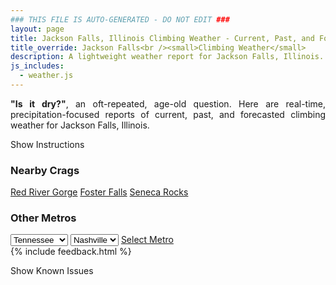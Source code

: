```yaml
---
### THIS FILE IS AUTO-GENERATED - DO NOT EDIT ###
layout: page
title: Jackson Falls, Illinois Climbing Weather - Current, Past, and Forecasted Report
title_override: Jackson Falls<br /><small>Climbing Weather</small>
description: A lightweight weather report for Jackson Falls, Illinois. Optimized for slow internet connections.
js_includes:
  - weather.js
---
```


<section class="measure center lh-copy f5-ns f6 ph2 mv4" style="text-align: justify;">
<strong>"Is it dry?"</strong>, an oft-repeated, age-old question. Here are real-time,
precipitation-focused reports of current, past, and forecasted climbing weather for Jackson Falls, Illinois.
</section>

<p id="settings-toggle" class="mw5 b center tc hover-light-red black-70 pointer">Show Instructions</p>
<section id="settings" class="overflow-hidden" style="display:none;">
    <div class="mv2 ph2 center">
        <div class="fn f6 tc pv2">
            <p class="measure lh-copy center"><strong>Show/hide hourly forecasts</strong> by clicking the desired day.</p>
            <hr class="mw5 p0 mv2 o-60 b0 bt b--light-red light-red bg-light-red">
            <p class="measure lh-copy center"><strong>Current and Past conditions</strong> are measured by the nearest weather station. <strong>Forecast conditions</strong> are calculated and polled separately.</p>
            <hr class="mw5 p0 mv2 o-60 b0 bt b--light-red light-red bg-light-red">
            <p class="measure lh-copy center"><strong>Having issues?</strong> Try <a id="clear-cache" class="no-underline relative fancy-link light-red hover-light-red" href="#">clearing the local cache</a>.</p>
            <hr class="mw5 p0 mv2 o-60 b0 bt b--light-red light-red bg-light-red">
            <p class="measure lh-copy center">Weather data sourced from <a class="no-underline fancy-link relative light-red" target="_blank" href="https://www.weather.gov/documentation/services-web-api">weather.gov</a>.</p>
        </div>
    </div>
</section>
<section id="weather" data-crag="jackson-falls-illinois" class="mv4-ns mv3 ph2 center"></section>
<section id="nearby" class="tc lh-copy">
  <h3>Nearby Crags</h3>
<a class="nowrap no-underline fancy-link relative light-red mh3" href="/crags/red-river-gorge-kentucky-weather.html">Red River Gorge</a>
<a class="nowrap no-underline fancy-link relative light-red mh3" href="/crags/foster-falls-tennessee-weather.html">Foster Falls</a>
<a class="nowrap no-underline fancy-link relative light-red mh3" href="/crags/seneca-rocks-west-virginia-weather.html">Seneca Rocks</a>
</section>
<section id="nearby" class="tc lh-copy">
  <h3>Other Metros</h3>
  <select class="ma1 bg-near-white pa2" id="stateSel">
    <option value="Texas">Texas</option>
    <option value="Washington">Washington</option>
    <option value="Colorado">Colorado</option>
    <option value="Tennessee" selected>Tennessee</option>
    <option value="Utah">Utah</option>
    <option value="California">California</option>
  </select>
  <select class="ma1 bg-near-white pa2" id="citySel">
    <option value="Nashville" selected>Nashville</option>
  </select>
  <a id="selectMetro" class="f6 link dim ph3 pv2 ma1 dib white bg-light-red" href="/crags/nashville-tennessee-weather.html">Select Metro</a>
  <script>
    var states = [];
    states["Texas"] = "Austin"
    states["Washington"] = "Seattle"
    states["Colorado"] = "Denver"
    states["Tennessee"] = "Nashville"
    states["Utah"] = "Salt Lake City"
    states["California"] = "San Francisco|Los Angeles"
  </script>
</section>
{% include feedback.html %}
<p id="issues-toggle" class="mw5 b center tc hover-light-red black-70 pointer">Show Known Issues</p>
<section id="issues" class="overflow-hidden tc f6">
</section>

<script>
  var weekly_PAH_116_58 = null
  var hourly_PAH_116_58 = {"@context":["https://geojson.org/geojson-ld/geojson-context.jsonld",{"@version":"1.1","wx":"https://api.weather.gov/ontology#","geo":"http://www.opengis.net/ont/geosparql#","unit":"http://codes.wmo.int/common/unit/","@vocab":"https://api.weather.gov/ontology#"}],"type":"Feature","geometry":{"type":"Polygon","coordinates":[[[-89.0202954,37.1905586],[-89.02153,37.1682685],[-88.9935688,37.167283000000005],[-88.9923284,37.189573],[-89.0202954,37.1905586]]]},"properties":{"updated":"2022-09-26T08:15:25+00:00","units":"us","forecastGenerator":"HourlyForecastGenerator","generatedAt":"2022-09-26T08:44:17+00:00","updateTime":"2022-09-26T08:15:25+00:00","validTimes":"2022-09-26T02:00:00+00:00/P7DT23H","elevation":{"unitCode":"wmoUnit:m","value":99.9744},"periods":[{"number":1,"name":"","startTime":"2022-09-26T03:00:00-05:00","endTime":"2022-09-26T04:00:00-05:00","isDaytime":false,"temperature":56,"temperatureUnit":"F","temperatureTrend":null,"windSpeed":"2 mph","windDirection":"WNW","icon":"https://api.weather.gov/icons/land/night/skc?size=small","shortForecast":"Clear","detailedForecast":""},{"number":2,"name":"","startTime":"2022-09-26T04:00:00-05:00","endTime":"2022-09-26T05:00:00-05:00","isDaytime":false,"temperature":53,"temperatureUnit":"F","temperatureTrend":null,"windSpeed":"3 mph","windDirection":"NW","icon":"https://api.weather.gov/icons/land/night/few?size=small","shortForecast":"Mostly Clear","detailedForecast":""},{"number":3,"name":"","startTime":"2022-09-26T05:00:00-05:00","endTime":"2022-09-26T06:00:00-05:00","isDaytime":false,"temperature":53,"temperatureUnit":"F","temperatureTrend":null,"windSpeed":"3 mph","windDirection":"NW","icon":"https://api.weather.gov/icons/land/night/few?size=small","shortForecast":"Mostly Clear","detailedForecast":""},{"number":4,"name":"","startTime":"2022-09-26T06:00:00-05:00","endTime":"2022-09-26T07:00:00-05:00","isDaytime":true,"temperature":53,"temperatureUnit":"F","temperatureTrend":null,"windSpeed":"3 mph","windDirection":"NW","icon":"https://api.weather.gov/icons/land/day/skc?size=small","shortForecast":"Sunny","detailedForecast":""},{"number":5,"name":"","startTime":"2022-09-26T07:00:00-05:00","endTime":"2022-09-26T08:00:00-05:00","isDaytime":true,"temperature":51,"temperatureUnit":"F","temperatureTrend":null,"windSpeed":"3 mph","windDirection":"NW","icon":"https://api.weather.gov/icons/land/day/skc?size=small","shortForecast":"Sunny","detailedForecast":""},{"number":6,"name":"","startTime":"2022-09-26T08:00:00-05:00","endTime":"2022-09-26T09:00:00-05:00","isDaytime":true,"temperature":56,"temperatureUnit":"F","temperatureTrend":null,"windSpeed":"5 mph","windDirection":"NW","icon":"https://api.weather.gov/icons/land/day/skc?size=small","shortForecast":"Sunny","detailedForecast":""},{"number":7,"name":"","startTime":"2022-09-26T09:00:00-05:00","endTime":"2022-09-26T10:00:00-05:00","isDaytime":true,"temperature":60,"temperatureUnit":"F","temperatureTrend":null,"windSpeed":"7 mph","windDirection":"NW","icon":"https://api.weather.gov/icons/land/day/skc?size=small","shortForecast":"Sunny","detailedForecast":""},{"number":8,"name":"","startTime":"2022-09-26T10:00:00-05:00","endTime":"2022-09-26T11:00:00-05:00","isDaytime":true,"temperature":66,"temperatureUnit":"F","temperatureTrend":null,"windSpeed":"9 mph","windDirection":"NW","icon":"https://api.weather.gov/icons/land/day/skc?size=small","shortForecast":"Sunny","detailedForecast":""},{"number":9,"name":"","startTime":"2022-09-26T11:00:00-05:00","endTime":"2022-09-26T12:00:00-05:00","isDaytime":true,"temperature":69,"temperatureUnit":"F","temperatureTrend":null,"windSpeed":"10 mph","windDirection":"NW","icon":"https://api.weather.gov/icons/land/day/skc?size=small","shortForecast":"Sunny","detailedForecast":""},{"number":10,"name":"","startTime":"2022-09-26T12:00:00-05:00","endTime":"2022-09-26T13:00:00-05:00","isDaytime":true,"temperature":71,"temperatureUnit":"F","temperatureTrend":null,"windSpeed":"10 mph","windDirection":"NW","icon":"https://api.weather.gov/icons/land/day/skc?size=small","shortForecast":"Sunny","detailedForecast":""},{"number":11,"name":"","startTime":"2022-09-26T13:00:00-05:00","endTime":"2022-09-26T14:00:00-05:00","isDaytime":true,"temperature":72,"temperatureUnit":"F","temperatureTrend":null,"windSpeed":"12 mph","windDirection":"NW","icon":"https://api.weather.gov/icons/land/day/few?size=small","shortForecast":"Sunny","detailedForecast":""},{"number":12,"name":"","startTime":"2022-09-26T14:00:00-05:00","endTime":"2022-09-26T15:00:00-05:00","isDaytime":true,"temperature":73,"temperatureUnit":"F","temperatureTrend":null,"windSpeed":"12 mph","windDirection":"NW","icon":"https://api.weather.gov/icons/land/day/few?size=small","shortForecast":"Sunny","detailedForecast":""},{"number":13,"name":"","startTime":"2022-09-26T15:00:00-05:00","endTime":"2022-09-26T16:00:00-05:00","isDaytime":true,"temperature":72,"temperatureUnit":"F","temperatureTrend":null,"windSpeed":"12 mph","windDirection":"NW","icon":"https://api.weather.gov/icons/land/day/few?size=small","shortForecast":"Sunny","detailedForecast":""},{"number":14,"name":"","startTime":"2022-09-26T16:00:00-05:00","endTime":"2022-09-26T17:00:00-05:00","isDaytime":true,"temperature":74,"temperatureUnit":"F","temperatureTrend":null,"windSpeed":"12 mph","windDirection":"NW","icon":"https://api.weather.gov/icons/land/day/skc?size=small","shortForecast":"Sunny","detailedForecast":""},{"number":15,"name":"","startTime":"2022-09-26T17:00:00-05:00","endTime":"2022-09-26T18:00:00-05:00","isDaytime":true,"temperature":72,"temperatureUnit":"F","temperatureTrend":null,"windSpeed":"10 mph","windDirection":"NW","icon":"https://api.weather.gov/icons/land/day/skc?size=small","shortForecast":"Sunny","detailedForecast":""},{"number":16,"name":"","startTime":"2022-09-26T18:00:00-05:00","endTime":"2022-09-26T19:00:00-05:00","isDaytime":false,"temperature":69,"temperatureUnit":"F","temperatureTrend":null,"windSpeed":"8 mph","windDirection":"NW","icon":"https://api.weather.gov/icons/land/night/skc?size=small","shortForecast":"Clear","detailedForecast":""},{"number":17,"name":"","startTime":"2022-09-26T19:00:00-05:00","endTime":"2022-09-26T20:00:00-05:00","isDaytime":false,"temperature":66,"temperatureUnit":"F","temperatureTrend":null,"windSpeed":"6 mph","windDirection":"NW","icon":"https://api.weather.gov/icons/land/night/skc?size=small","shortForecast":"Clear","detailedForecast":""},{"number":18,"name":"","startTime":"2022-09-26T20:00:00-05:00","endTime":"2022-09-26T21:00:00-05:00","isDaytime":false,"temperature":59,"temperatureUnit":"F","temperatureTrend":null,"windSpeed":"2 mph","windDirection":"NW","icon":"https://api.weather.gov/icons/land/night/skc?size=small","shortForecast":"Clear","detailedForecast":""},{"number":19,"name":"","startTime":"2022-09-26T21:00:00-05:00","endTime":"2022-09-26T22:00:00-05:00","isDaytime":false,"temperature":56,"temperatureUnit":"F","temperatureTrend":null,"windSpeed":"2 mph","windDirection":"NW","icon":"https://api.weather.gov/icons/land/night/skc?size=small","shortForecast":"Clear","detailedForecast":""},{"number":20,"name":"","startTime":"2022-09-26T22:00:00-05:00","endTime":"2022-09-26T23:00:00-05:00","isDaytime":false,"temperature":54,"temperatureUnit":"F","temperatureTrend":null,"windSpeed":"2 mph","windDirection":"NW","icon":"https://api.weather.gov/icons/land/night/skc?size=small","shortForecast":"Clear","detailedForecast":""},{"number":21,"name":"","startTime":"2022-09-26T23:00:00-05:00","endTime":"2022-09-27T00:00:00-05:00","isDaytime":false,"temperature":52,"temperatureUnit":"F","temperatureTrend":null,"windSpeed":"2 mph","windDirection":"NW","icon":"https://api.weather.gov/icons/land/night/skc?size=small","shortForecast":"Clear","detailedForecast":""},{"number":22,"name":"","startTime":"2022-09-27T00:00:00-05:00","endTime":"2022-09-27T01:00:00-05:00","isDaytime":false,"temperature":51,"temperatureUnit":"F","temperatureTrend":null,"windSpeed":"1 mph","windDirection":"WNW","icon":"https://api.weather.gov/icons/land/night/skc?size=small","shortForecast":"Clear","detailedForecast":""},{"number":23,"name":"","startTime":"2022-09-27T01:00:00-05:00","endTime":"2022-09-27T02:00:00-05:00","isDaytime":false,"temperature":50,"temperatureUnit":"F","temperatureTrend":null,"windSpeed":"1 mph","windDirection":"WNW","icon":"https://api.weather.gov/icons/land/night/skc?size=small","shortForecast":"Clear","detailedForecast":""},{"number":24,"name":"","startTime":"2022-09-27T02:00:00-05:00","endTime":"2022-09-27T03:00:00-05:00","isDaytime":false,"temperature":49,"temperatureUnit":"F","temperatureTrend":null,"windSpeed":"1 mph","windDirection":"WNW","icon":"https://api.weather.gov/icons/land/night/skc?size=small","shortForecast":"Clear","detailedForecast":""},{"number":25,"name":"","startTime":"2022-09-27T03:00:00-05:00","endTime":"2022-09-27T04:00:00-05:00","isDaytime":false,"temperature":48,"temperatureUnit":"F","temperatureTrend":null,"windSpeed":"1 mph","windDirection":"W","icon":"https://api.weather.gov/icons/land/night/skc?size=small","shortForecast":"Clear","detailedForecast":""},{"number":26,"name":"","startTime":"2022-09-27T04:00:00-05:00","endTime":"2022-09-27T05:00:00-05:00","isDaytime":false,"temperature":47,"temperatureUnit":"F","temperatureTrend":null,"windSpeed":"1 mph","windDirection":"W","icon":"https://api.weather.gov/icons/land/night/few?size=small","shortForecast":"Mostly Clear","detailedForecast":""},{"number":27,"name":"","startTime":"2022-09-27T05:00:00-05:00","endTime":"2022-09-27T06:00:00-05:00","isDaytime":false,"temperature":45,"temperatureUnit":"F","temperatureTrend":null,"windSpeed":"1 mph","windDirection":"W","icon":"https://api.weather.gov/icons/land/night/skc?size=small","shortForecast":"Clear","detailedForecast":""},{"number":28,"name":"","startTime":"2022-09-27T06:00:00-05:00","endTime":"2022-09-27T07:00:00-05:00","isDaytime":true,"temperature":44,"temperatureUnit":"F","temperatureTrend":null,"windSpeed":"1 mph","windDirection":"WNW","icon":"https://api.weather.gov/icons/land/day/skc?size=small","shortForecast":"Sunny","detailedForecast":""},{"number":29,"name":"","startTime":"2022-09-27T07:00:00-05:00","endTime":"2022-09-27T08:00:00-05:00","isDaytime":true,"temperature":45,"temperatureUnit":"F","temperatureTrend":null,"windSpeed":"1 mph","windDirection":"WNW","icon":"https://api.weather.gov/icons/land/day/skc?size=small","shortForecast":"Sunny","detailedForecast":""},{"number":30,"name":"","startTime":"2022-09-27T08:00:00-05:00","endTime":"2022-09-27T09:00:00-05:00","isDaytime":true,"temperature":50,"temperatureUnit":"F","temperatureTrend":null,"windSpeed":"2 mph","windDirection":"WNW","icon":"https://api.weather.gov/icons/land/day/skc?size=small","shortForecast":"Sunny","detailedForecast":""},{"number":31,"name":"","startTime":"2022-09-27T09:00:00-05:00","endTime":"2022-09-27T10:00:00-05:00","isDaytime":true,"temperature":57,"temperatureUnit":"F","temperatureTrend":null,"windSpeed":"3 mph","windDirection":"NW","icon":"https://api.weather.gov/icons/land/day/skc?size=small","shortForecast":"Sunny","detailedForecast":""},{"number":32,"name":"","startTime":"2022-09-27T10:00:00-05:00","endTime":"2022-09-27T11:00:00-05:00","isDaytime":true,"temperature":63,"temperatureUnit":"F","temperatureTrend":null,"windSpeed":"5 mph","windDirection":"NW","icon":"https://api.weather.gov/icons/land/day/skc?size=small","shortForecast":"Sunny","detailedForecast":""},{"number":33,"name":"","startTime":"2022-09-27T11:00:00-05:00","endTime":"2022-09-27T12:00:00-05:00","isDaytime":true,"temperature":67,"temperatureUnit":"F","temperatureTrend":null,"windSpeed":"6 mph","windDirection":"NW","icon":"https://api.weather.gov/icons/land/day/skc?size=small","shortForecast":"Sunny","detailedForecast":""},{"number":34,"name":"","startTime":"2022-09-27T12:00:00-05:00","endTime":"2022-09-27T13:00:00-05:00","isDaytime":true,"temperature":70,"temperatureUnit":"F","temperatureTrend":null,"windSpeed":"7 mph","windDirection":"NW","icon":"https://api.weather.gov/icons/land/day/skc?size=small","shortForecast":"Sunny","detailedForecast":""},{"number":35,"name":"","startTime":"2022-09-27T13:00:00-05:00","endTime":"2022-09-27T14:00:00-05:00","isDaytime":true,"temperature":72,"temperatureUnit":"F","temperatureTrend":null,"windSpeed":"8 mph","windDirection":"NW","icon":"https://api.weather.gov/icons/land/day/skc?size=small","shortForecast":"Sunny","detailedForecast":""},{"number":36,"name":"","startTime":"2022-09-27T14:00:00-05:00","endTime":"2022-09-27T15:00:00-05:00","isDaytime":true,"temperature":74,"temperatureUnit":"F","temperatureTrend":null,"windSpeed":"8 mph","windDirection":"NW","icon":"https://api.weather.gov/icons/land/day/skc?size=small","shortForecast":"Sunny","detailedForecast":""},{"number":37,"name":"","startTime":"2022-09-27T15:00:00-05:00","endTime":"2022-09-27T16:00:00-05:00","isDaytime":true,"temperature":75,"temperatureUnit":"F","temperatureTrend":null,"windSpeed":"8 mph","windDirection":"NNW","icon":"https://api.weather.gov/icons/land/day/skc?size=small","shortForecast":"Sunny","detailedForecast":""},{"number":38,"name":"","startTime":"2022-09-27T16:00:00-05:00","endTime":"2022-09-27T17:00:00-05:00","isDaytime":true,"temperature":74,"temperatureUnit":"F","temperatureTrend":null,"windSpeed":"8 mph","windDirection":"NNW","icon":"https://api.weather.gov/icons/land/day/skc?size=small","shortForecast":"Sunny","detailedForecast":""},{"number":39,"name":"","startTime":"2022-09-27T17:00:00-05:00","endTime":"2022-09-27T18:00:00-05:00","isDaytime":true,"temperature":72,"temperatureUnit":"F","temperatureTrend":null,"windSpeed":"7 mph","windDirection":"NNW","icon":"https://api.weather.gov/icons/land/day/skc?size=small","shortForecast":"Sunny","detailedForecast":""},{"number":40,"name":"","startTime":"2022-09-27T18:00:00-05:00","endTime":"2022-09-27T19:00:00-05:00","isDaytime":false,"temperature":69,"temperatureUnit":"F","temperatureTrend":null,"windSpeed":"5 mph","windDirection":"N","icon":"https://api.weather.gov/icons/land/night/skc?size=small","shortForecast":"Clear","detailedForecast":""},{"number":41,"name":"","startTime":"2022-09-27T19:00:00-05:00","endTime":"2022-09-27T20:00:00-05:00","isDaytime":false,"temperature":66,"temperatureUnit":"F","temperatureTrend":null,"windSpeed":"3 mph","windDirection":"N","icon":"https://api.weather.gov/icons/land/night/skc?size=small","shortForecast":"Clear","detailedForecast":""},{"number":42,"name":"","startTime":"2022-09-27T20:00:00-05:00","endTime":"2022-09-27T21:00:00-05:00","isDaytime":false,"temperature":62,"temperatureUnit":"F","temperatureTrend":null,"windSpeed":"2 mph","windDirection":"N","icon":"https://api.weather.gov/icons/land/night/skc?size=small","shortForecast":"Clear","detailedForecast":""},{"number":43,"name":"","startTime":"2022-09-27T21:00:00-05:00","endTime":"2022-09-27T22:00:00-05:00","isDaytime":false,"temperature":58,"temperatureUnit":"F","temperatureTrend":null,"windSpeed":"2 mph","windDirection":"N","icon":"https://api.weather.gov/icons/land/night/skc?size=small","shortForecast":"Clear","detailedForecast":""},{"number":44,"name":"","startTime":"2022-09-27T22:00:00-05:00","endTime":"2022-09-27T23:00:00-05:00","isDaytime":false,"temperature":55,"temperatureUnit":"F","temperatureTrend":null,"windSpeed":"2 mph","windDirection":"N","icon":"https://api.weather.gov/icons/land/night/skc?size=small","shortForecast":"Clear","detailedForecast":""},{"number":45,"name":"","startTime":"2022-09-27T23:00:00-05:00","endTime":"2022-09-28T00:00:00-05:00","isDaytime":false,"temperature":53,"temperatureUnit":"F","temperatureTrend":null,"windSpeed":"2 mph","windDirection":"N","icon":"https://api.weather.gov/icons/land/night/skc?size=small","shortForecast":"Clear","detailedForecast":""},{"number":46,"name":"","startTime":"2022-09-28T00:00:00-05:00","endTime":"2022-09-28T01:00:00-05:00","isDaytime":false,"temperature":51,"temperatureUnit":"F","temperatureTrend":null,"windSpeed":"2 mph","windDirection":"NNE","icon":"https://api.weather.gov/icons/land/night/skc?size=small","shortForecast":"Clear","detailedForecast":""},{"number":47,"name":"","startTime":"2022-09-28T01:00:00-05:00","endTime":"2022-09-28T02:00:00-05:00","isDaytime":false,"temperature":50,"temperatureUnit":"F","temperatureTrend":null,"windSpeed":"2 mph","windDirection":"NNE","icon":"https://api.weather.gov/icons/land/night/skc?size=small","shortForecast":"Clear","detailedForecast":""},{"number":48,"name":"","startTime":"2022-09-28T02:00:00-05:00","endTime":"2022-09-28T03:00:00-05:00","isDaytime":false,"temperature":49,"temperatureUnit":"F","temperatureTrend":null,"windSpeed":"2 mph","windDirection":"NNE","icon":"https://api.weather.gov/icons/land/night/skc?size=small","shortForecast":"Clear","detailedForecast":""},{"number":49,"name":"","startTime":"2022-09-28T03:00:00-05:00","endTime":"2022-09-28T04:00:00-05:00","isDaytime":false,"temperature":48,"temperatureUnit":"F","temperatureTrend":null,"windSpeed":"2 mph","windDirection":"NNE","icon":"https://api.weather.gov/icons/land/night/few?size=small","shortForecast":"Mostly Clear","detailedForecast":""},{"number":50,"name":"","startTime":"2022-09-28T04:00:00-05:00","endTime":"2022-09-28T05:00:00-05:00","isDaytime":false,"temperature":47,"temperatureUnit":"F","temperatureTrend":null,"windSpeed":"2 mph","windDirection":"NNE","icon":"https://api.weather.gov/icons/land/night/few?size=small","shortForecast":"Mostly Clear","detailedForecast":""},{"number":51,"name":"","startTime":"2022-09-28T05:00:00-05:00","endTime":"2022-09-28T06:00:00-05:00","isDaytime":false,"temperature":45,"temperatureUnit":"F","temperatureTrend":null,"windSpeed":"2 mph","windDirection":"NNE","icon":"https://api.weather.gov/icons/land/night/few?size=small","shortForecast":"Mostly Clear","detailedForecast":""},{"number":52,"name":"","startTime":"2022-09-28T06:00:00-05:00","endTime":"2022-09-28T07:00:00-05:00","isDaytime":true,"temperature":44,"temperatureUnit":"F","temperatureTrend":null,"windSpeed":"3 mph","windDirection":"NNE","icon":"https://api.weather.gov/icons/land/day/skc?size=small","shortForecast":"Sunny","detailedForecast":""},{"number":53,"name":"","startTime":"2022-09-28T07:00:00-05:00","endTime":"2022-09-28T08:00:00-05:00","isDaytime":true,"temperature":45,"temperatureUnit":"F","temperatureTrend":null,"windSpeed":"2 mph","windDirection":"NNE","icon":"https://api.weather.gov/icons/land/day/skc?size=small","shortForecast":"Sunny","detailedForecast":""},{"number":54,"name":"","startTime":"2022-09-28T08:00:00-05:00","endTime":"2022-09-28T09:00:00-05:00","isDaytime":true,"temperature":48,"temperatureUnit":"F","temperatureTrend":null,"windSpeed":"3 mph","windDirection":"NNE","icon":"https://api.weather.gov/icons/land/day/skc?size=small","shortForecast":"Sunny","detailedForecast":""},{"number":55,"name":"","startTime":"2022-09-28T09:00:00-05:00","endTime":"2022-09-28T10:00:00-05:00","isDaytime":true,"temperature":53,"temperatureUnit":"F","temperatureTrend":null,"windSpeed":"5 mph","windDirection":"NE","icon":"https://api.weather.gov/icons/land/day/skc?size=small","shortForecast":"Sunny","detailedForecast":""},{"number":56,"name":"","startTime":"2022-09-28T10:00:00-05:00","endTime":"2022-09-28T11:00:00-05:00","isDaytime":true,"temperature":60,"temperatureUnit":"F","temperatureTrend":null,"windSpeed":"7 mph","windDirection":"NE","icon":"https://api.weather.gov/icons/land/day/skc?size=small","shortForecast":"Sunny","detailedForecast":""},{"number":57,"name":"","startTime":"2022-09-28T11:00:00-05:00","endTime":"2022-09-28T12:00:00-05:00","isDaytime":true,"temperature":64,"temperatureUnit":"F","temperatureTrend":null,"windSpeed":"8 mph","windDirection":"NE","icon":"https://api.weather.gov/icons/land/day/skc?size=small","shortForecast":"Sunny","detailedForecast":""},{"number":58,"name":"","startTime":"2022-09-28T12:00:00-05:00","endTime":"2022-09-28T13:00:00-05:00","isDaytime":true,"temperature":66,"temperatureUnit":"F","temperatureTrend":null,"windSpeed":"9 mph","windDirection":"NNE","icon":"https://api.weather.gov/icons/land/day/skc?size=small","shortForecast":"Sunny","detailedForecast":""},{"number":59,"name":"","startTime":"2022-09-28T13:00:00-05:00","endTime":"2022-09-28T14:00:00-05:00","isDaytime":true,"temperature":67,"temperatureUnit":"F","temperatureTrend":null,"windSpeed":"9 mph","windDirection":"NNE","icon":"https://api.weather.gov/icons/land/day/skc?size=small","shortForecast":"Sunny","detailedForecast":""},{"number":60,"name":"","startTime":"2022-09-28T14:00:00-05:00","endTime":"2022-09-28T15:00:00-05:00","isDaytime":true,"temperature":69,"temperatureUnit":"F","temperatureTrend":null,"windSpeed":"9 mph","windDirection":"NNE","icon":"https://api.weather.gov/icons/land/day/skc?size=small","shortForecast":"Sunny","detailedForecast":""},{"number":61,"name":"","startTime":"2022-09-28T15:00:00-05:00","endTime":"2022-09-28T16:00:00-05:00","isDaytime":true,"temperature":69,"temperatureUnit":"F","temperatureTrend":null,"windSpeed":"9 mph","windDirection":"NNE","icon":"https://api.weather.gov/icons/land/day/skc?size=small","shortForecast":"Sunny","detailedForecast":""},{"number":62,"name":"","startTime":"2022-09-28T16:00:00-05:00","endTime":"2022-09-28T17:00:00-05:00","isDaytime":true,"temperature":69,"temperatureUnit":"F","temperatureTrend":null,"windSpeed":"9 mph","windDirection":"NNE","icon":"https://api.weather.gov/icons/land/day/skc?size=small","shortForecast":"Sunny","detailedForecast":""},{"number":63,"name":"","startTime":"2022-09-28T17:00:00-05:00","endTime":"2022-09-28T18:00:00-05:00","isDaytime":true,"temperature":67,"temperatureUnit":"F","temperatureTrend":null,"windSpeed":"8 mph","windDirection":"NNE","icon":"https://api.weather.gov/icons/land/day/skc?size=small","shortForecast":"Sunny","detailedForecast":""},{"number":64,"name":"","startTime":"2022-09-28T18:00:00-05:00","endTime":"2022-09-28T19:00:00-05:00","isDaytime":false,"temperature":64,"temperatureUnit":"F","temperatureTrend":null,"windSpeed":"7 mph","windDirection":"NNE","icon":"https://api.weather.gov/icons/land/night/skc?size=small","shortForecast":"Clear","detailedForecast":""},{"number":65,"name":"","startTime":"2022-09-28T19:00:00-05:00","endTime":"2022-09-28T20:00:00-05:00","isDaytime":false,"temperature":60,"temperatureUnit":"F","temperatureTrend":null,"windSpeed":"6 mph","windDirection":"NNE","icon":"https://api.weather.gov/icons/land/night/skc?size=small","shortForecast":"Clear","detailedForecast":""},{"number":66,"name":"","startTime":"2022-09-28T20:00:00-05:00","endTime":"2022-09-28T21:00:00-05:00","isDaytime":false,"temperature":57,"temperatureUnit":"F","temperatureTrend":null,"windSpeed":"5 mph","windDirection":"NNE","icon":"https://api.weather.gov/icons/land/night/skc?size=small","shortForecast":"Clear","detailedForecast":""},{"number":67,"name":"","startTime":"2022-09-28T21:00:00-05:00","endTime":"2022-09-28T22:00:00-05:00","isDaytime":false,"temperature":53,"temperatureUnit":"F","temperatureTrend":null,"windSpeed":"3 mph","windDirection":"NNE","icon":"https://api.weather.gov/icons/land/night/skc?size=small","shortForecast":"Clear","detailedForecast":""},{"number":68,"name":"","startTime":"2022-09-28T22:00:00-05:00","endTime":"2022-09-28T23:00:00-05:00","isDaytime":false,"temperature":51,"temperatureUnit":"F","temperatureTrend":null,"windSpeed":"3 mph","windDirection":"NNE","icon":"https://api.weather.gov/icons/land/night/skc?size=small","shortForecast":"Clear","detailedForecast":""},{"number":69,"name":"","startTime":"2022-09-28T23:00:00-05:00","endTime":"2022-09-29T00:00:00-05:00","isDaytime":false,"temperature":50,"temperatureUnit":"F","temperatureTrend":null,"windSpeed":"3 mph","windDirection":"NNE","icon":"https://api.weather.gov/icons/land/night/skc?size=small","shortForecast":"Clear","detailedForecast":""},{"number":70,"name":"","startTime":"2022-09-29T00:00:00-05:00","endTime":"2022-09-29T01:00:00-05:00","isDaytime":false,"temperature":49,"temperatureUnit":"F","temperatureTrend":null,"windSpeed":"5 mph","windDirection":"NE","icon":"https://api.weather.gov/icons/land/night/skc?size=small","shortForecast":"Clear","detailedForecast":""},{"number":71,"name":"","startTime":"2022-09-29T01:00:00-05:00","endTime":"2022-09-29T02:00:00-05:00","isDaytime":false,"temperature":49,"temperatureUnit":"F","temperatureTrend":null,"windSpeed":"5 mph","windDirection":"NE","icon":"https://api.weather.gov/icons/land/night/skc?size=small","shortForecast":"Clear","detailedForecast":""},{"number":72,"name":"","startTime":"2022-09-29T02:00:00-05:00","endTime":"2022-09-29T03:00:00-05:00","isDaytime":false,"temperature":48,"temperatureUnit":"F","temperatureTrend":null,"windSpeed":"5 mph","windDirection":"NE","icon":"https://api.weather.gov/icons/land/night/skc?size=small","shortForecast":"Clear","detailedForecast":""},{"number":73,"name":"","startTime":"2022-09-29T03:00:00-05:00","endTime":"2022-09-29T04:00:00-05:00","isDaytime":false,"temperature":47,"temperatureUnit":"F","temperatureTrend":null,"windSpeed":"5 mph","windDirection":"NE","icon":"https://api.weather.gov/icons/land/night/skc?size=small","shortForecast":"Clear","detailedForecast":""},{"number":74,"name":"","startTime":"2022-09-29T04:00:00-05:00","endTime":"2022-09-29T05:00:00-05:00","isDaytime":false,"temperature":46,"temperatureUnit":"F","temperatureTrend":null,"windSpeed":"5 mph","windDirection":"NE","icon":"https://api.weather.gov/icons/land/night/skc?size=small","shortForecast":"Clear","detailedForecast":""},{"number":75,"name":"","startTime":"2022-09-29T05:00:00-05:00","endTime":"2022-09-29T06:00:00-05:00","isDaytime":false,"temperature":45,"temperatureUnit":"F","temperatureTrend":null,"windSpeed":"5 mph","windDirection":"NE","icon":"https://api.weather.gov/icons/land/night/skc?size=small","shortForecast":"Clear","detailedForecast":""},{"number":76,"name":"","startTime":"2022-09-29T06:00:00-05:00","endTime":"2022-09-29T07:00:00-05:00","isDaytime":true,"temperature":44,"temperatureUnit":"F","temperatureTrend":null,"windSpeed":"5 mph","windDirection":"NE","icon":"https://api.weather.gov/icons/land/day/skc?size=small","shortForecast":"Sunny","detailedForecast":""},{"number":77,"name":"","startTime":"2022-09-29T07:00:00-05:00","endTime":"2022-09-29T08:00:00-05:00","isDaytime":true,"temperature":44,"temperatureUnit":"F","temperatureTrend":null,"windSpeed":"5 mph","windDirection":"NE","icon":"https://api.weather.gov/icons/land/day/skc?size=small","shortForecast":"Sunny","detailedForecast":""},{"number":78,"name":"","startTime":"2022-09-29T08:00:00-05:00","endTime":"2022-09-29T09:00:00-05:00","isDaytime":true,"temperature":48,"temperatureUnit":"F","temperatureTrend":null,"windSpeed":"6 mph","windDirection":"NE","icon":"https://api.weather.gov/icons/land/day/skc?size=small","shortForecast":"Sunny","detailedForecast":""},{"number":79,"name":"","startTime":"2022-09-29T09:00:00-05:00","endTime":"2022-09-29T10:00:00-05:00","isDaytime":true,"temperature":54,"temperatureUnit":"F","temperatureTrend":null,"windSpeed":"7 mph","windDirection":"NE","icon":"https://api.weather.gov/icons/land/day/skc?size=small","shortForecast":"Sunny","detailedForecast":""},{"number":80,"name":"","startTime":"2022-09-29T10:00:00-05:00","endTime":"2022-09-29T11:00:00-05:00","isDaytime":true,"temperature":59,"temperatureUnit":"F","temperatureTrend":null,"windSpeed":"8 mph","windDirection":"NE","icon":"https://api.weather.gov/icons/land/day/skc?size=small","shortForecast":"Sunny","detailedForecast":""},{"number":81,"name":"","startTime":"2022-09-29T11:00:00-05:00","endTime":"2022-09-29T12:00:00-05:00","isDaytime":true,"temperature":62,"temperatureUnit":"F","temperatureTrend":null,"windSpeed":"8 mph","windDirection":"NE","icon":"https://api.weather.gov/icons/land/day/skc?size=small","shortForecast":"Sunny","detailedForecast":""},{"number":82,"name":"","startTime":"2022-09-29T12:00:00-05:00","endTime":"2022-09-29T13:00:00-05:00","isDaytime":true,"temperature":65,"temperatureUnit":"F","temperatureTrend":null,"windSpeed":"8 mph","windDirection":"NE","icon":"https://api.weather.gov/icons/land/day/skc?size=small","shortForecast":"Sunny","detailedForecast":""},{"number":83,"name":"","startTime":"2022-09-29T13:00:00-05:00","endTime":"2022-09-29T14:00:00-05:00","isDaytime":true,"temperature":67,"temperatureUnit":"F","temperatureTrend":null,"windSpeed":"8 mph","windDirection":"NE","icon":"https://api.weather.gov/icons/land/day/skc?size=small","shortForecast":"Sunny","detailedForecast":""},{"number":84,"name":"","startTime":"2022-09-29T14:00:00-05:00","endTime":"2022-09-29T15:00:00-05:00","isDaytime":true,"temperature":69,"temperatureUnit":"F","temperatureTrend":null,"windSpeed":"8 mph","windDirection":"NE","icon":"https://api.weather.gov/icons/land/day/skc?size=small","shortForecast":"Sunny","detailedForecast":""},{"number":85,"name":"","startTime":"2022-09-29T15:00:00-05:00","endTime":"2022-09-29T16:00:00-05:00","isDaytime":true,"temperature":70,"temperatureUnit":"F","temperatureTrend":null,"windSpeed":"9 mph","windDirection":"NE","icon":"https://api.weather.gov/icons/land/day/skc?size=small","shortForecast":"Sunny","detailedForecast":""},{"number":86,"name":"","startTime":"2022-09-29T16:00:00-05:00","endTime":"2022-09-29T17:00:00-05:00","isDaytime":true,"temperature":70,"temperatureUnit":"F","temperatureTrend":null,"windSpeed":"9 mph","windDirection":"NE","icon":"https://api.weather.gov/icons/land/day/skc?size=small","shortForecast":"Sunny","detailedForecast":""},{"number":87,"name":"","startTime":"2022-09-29T17:00:00-05:00","endTime":"2022-09-29T18:00:00-05:00","isDaytime":true,"temperature":69,"temperatureUnit":"F","temperatureTrend":null,"windSpeed":"8 mph","windDirection":"NE","icon":"https://api.weather.gov/icons/land/day/skc?size=small","shortForecast":"Sunny","detailedForecast":""},{"number":88,"name":"","startTime":"2022-09-29T18:00:00-05:00","endTime":"2022-09-29T19:00:00-05:00","isDaytime":false,"temperature":66,"temperatureUnit":"F","temperatureTrend":null,"windSpeed":"7 mph","windDirection":"NE","icon":"https://api.weather.gov/icons/land/night/skc?size=small","shortForecast":"Clear","detailedForecast":""},{"number":89,"name":"","startTime":"2022-09-29T19:00:00-05:00","endTime":"2022-09-29T20:00:00-05:00","isDaytime":false,"temperature":63,"temperatureUnit":"F","temperatureTrend":null,"windSpeed":"6 mph","windDirection":"NE","icon":"https://api.weather.gov/icons/land/night/skc?size=small","shortForecast":"Clear","detailedForecast":""},{"number":90,"name":"","startTime":"2022-09-29T20:00:00-05:00","endTime":"2022-09-29T21:00:00-05:00","isDaytime":false,"temperature":60,"temperatureUnit":"F","temperatureTrend":null,"windSpeed":"5 mph","windDirection":"NE","icon":"https://api.weather.gov/icons/land/night/skc?size=small","shortForecast":"Clear","detailedForecast":""},{"number":91,"name":"","startTime":"2022-09-29T21:00:00-05:00","endTime":"2022-09-29T22:00:00-05:00","isDaytime":false,"temperature":56,"temperatureUnit":"F","temperatureTrend":null,"windSpeed":"3 mph","windDirection":"NE","icon":"https://api.weather.gov/icons/land/night/skc?size=small","shortForecast":"Clear","detailedForecast":""},{"number":92,"name":"","startTime":"2022-09-29T22:00:00-05:00","endTime":"2022-09-29T23:00:00-05:00","isDaytime":false,"temperature":53,"temperatureUnit":"F","temperatureTrend":null,"windSpeed":"3 mph","windDirection":"NE","icon":"https://api.weather.gov/icons/land/night/skc?size=small","shortForecast":"Clear","detailedForecast":""},{"number":93,"name":"","startTime":"2022-09-29T23:00:00-05:00","endTime":"2022-09-30T00:00:00-05:00","isDaytime":false,"temperature":51,"temperatureUnit":"F","temperatureTrend":null,"windSpeed":"3 mph","windDirection":"NE","icon":"https://api.weather.gov/icons/land/night/skc?size=small","shortForecast":"Clear","detailedForecast":""},{"number":94,"name":"","startTime":"2022-09-30T00:00:00-05:00","endTime":"2022-09-30T01:00:00-05:00","isDaytime":false,"temperature":51,"temperatureUnit":"F","temperatureTrend":null,"windSpeed":"3 mph","windDirection":"NE","icon":"https://api.weather.gov/icons/land/night/skc?size=small","shortForecast":"Clear","detailedForecast":""},{"number":95,"name":"","startTime":"2022-09-30T01:00:00-05:00","endTime":"2022-09-30T02:00:00-05:00","isDaytime":false,"temperature":50,"temperatureUnit":"F","temperatureTrend":null,"windSpeed":"3 mph","windDirection":"NE","icon":"https://api.weather.gov/icons/land/night/skc?size=small","shortForecast":"Clear","detailedForecast":""},{"number":96,"name":"","startTime":"2022-09-30T02:00:00-05:00","endTime":"2022-09-30T03:00:00-05:00","isDaytime":false,"temperature":49,"temperatureUnit":"F","temperatureTrend":null,"windSpeed":"3 mph","windDirection":"NE","icon":"https://api.weather.gov/icons/land/night/skc?size=small","shortForecast":"Clear","detailedForecast":""},{"number":97,"name":"","startTime":"2022-09-30T03:00:00-05:00","endTime":"2022-09-30T04:00:00-05:00","isDaytime":false,"temperature":48,"temperatureUnit":"F","temperatureTrend":null,"windSpeed":"3 mph","windDirection":"NE","icon":"https://api.weather.gov/icons/land/night/skc?size=small","shortForecast":"Clear","detailedForecast":""},{"number":98,"name":"","startTime":"2022-09-30T04:00:00-05:00","endTime":"2022-09-30T05:00:00-05:00","isDaytime":false,"temperature":47,"temperatureUnit":"F","temperatureTrend":null,"windSpeed":"3 mph","windDirection":"NE","icon":"https://api.weather.gov/icons/land/night/few?size=small","shortForecast":"Mostly Clear","detailedForecast":""},{"number":99,"name":"","startTime":"2022-09-30T05:00:00-05:00","endTime":"2022-09-30T06:00:00-05:00","isDaytime":false,"temperature":46,"temperatureUnit":"F","temperatureTrend":null,"windSpeed":"3 mph","windDirection":"NE","icon":"https://api.weather.gov/icons/land/night/skc?size=small","shortForecast":"Clear","detailedForecast":""},{"number":100,"name":"","startTime":"2022-09-30T06:00:00-05:00","endTime":"2022-09-30T07:00:00-05:00","isDaytime":true,"temperature":45,"temperatureUnit":"F","temperatureTrend":null,"windSpeed":"5 mph","windDirection":"NE","icon":"https://api.weather.gov/icons/land/day/skc?size=small","shortForecast":"Sunny","detailedForecast":""},{"number":101,"name":"","startTime":"2022-09-30T07:00:00-05:00","endTime":"2022-09-30T08:00:00-05:00","isDaytime":true,"temperature":46,"temperatureUnit":"F","temperatureTrend":null,"windSpeed":"5 mph","windDirection":"NE","icon":"https://api.weather.gov/icons/land/day/skc?size=small","shortForecast":"Sunny","detailedForecast":""},{"number":102,"name":"","startTime":"2022-09-30T08:00:00-05:00","endTime":"2022-09-30T09:00:00-05:00","isDaytime":true,"temperature":50,"temperatureUnit":"F","temperatureTrend":null,"windSpeed":"6 mph","windDirection":"NE","icon":"https://api.weather.gov/icons/land/day/skc?size=small","shortForecast":"Sunny","detailedForecast":""},{"number":103,"name":"","startTime":"2022-09-30T09:00:00-05:00","endTime":"2022-09-30T10:00:00-05:00","isDaytime":true,"temperature":56,"temperatureUnit":"F","temperatureTrend":null,"windSpeed":"6 mph","windDirection":"NE","icon":"https://api.weather.gov/icons/land/day/skc?size=small","shortForecast":"Sunny","detailedForecast":""},{"number":104,"name":"","startTime":"2022-09-30T10:00:00-05:00","endTime":"2022-09-30T11:00:00-05:00","isDaytime":true,"temperature":62,"temperatureUnit":"F","temperatureTrend":null,"windSpeed":"7 mph","windDirection":"NE","icon":"https://api.weather.gov/icons/land/day/skc?size=small","shortForecast":"Sunny","detailedForecast":""},{"number":105,"name":"","startTime":"2022-09-30T11:00:00-05:00","endTime":"2022-09-30T12:00:00-05:00","isDaytime":true,"temperature":66,"temperatureUnit":"F","temperatureTrend":null,"windSpeed":"7 mph","windDirection":"NE","icon":"https://api.weather.gov/icons/land/day/skc?size=small","shortForecast":"Sunny","detailedForecast":""},{"number":106,"name":"","startTime":"2022-09-30T12:00:00-05:00","endTime":"2022-09-30T13:00:00-05:00","isDaytime":true,"temperature":69,"temperatureUnit":"F","temperatureTrend":null,"windSpeed":"7 mph","windDirection":"NE","icon":"https://api.weather.gov/icons/land/day/skc?size=small","shortForecast":"Sunny","detailedForecast":""},{"number":107,"name":"","startTime":"2022-09-30T13:00:00-05:00","endTime":"2022-09-30T14:00:00-05:00","isDaytime":true,"temperature":71,"temperatureUnit":"F","temperatureTrend":null,"windSpeed":"7 mph","windDirection":"NE","icon":"https://api.weather.gov/icons/land/day/skc?size=small","shortForecast":"Sunny","detailedForecast":""},{"number":108,"name":"","startTime":"2022-09-30T14:00:00-05:00","endTime":"2022-09-30T15:00:00-05:00","isDaytime":true,"temperature":73,"temperatureUnit":"F","temperatureTrend":null,"windSpeed":"7 mph","windDirection":"NE","icon":"https://api.weather.gov/icons/land/day/skc?size=small","shortForecast":"Sunny","detailedForecast":""},{"number":109,"name":"","startTime":"2022-09-30T15:00:00-05:00","endTime":"2022-09-30T16:00:00-05:00","isDaytime":true,"temperature":75,"temperatureUnit":"F","temperatureTrend":null,"windSpeed":"8 mph","windDirection":"NE","icon":"https://api.weather.gov/icons/land/day/skc?size=small","shortForecast":"Sunny","detailedForecast":""},{"number":110,"name":"","startTime":"2022-09-30T16:00:00-05:00","endTime":"2022-09-30T17:00:00-05:00","isDaytime":true,"temperature":75,"temperatureUnit":"F","temperatureTrend":null,"windSpeed":"8 mph","windDirection":"NE","icon":"https://api.weather.gov/icons/land/day/skc?size=small","shortForecast":"Sunny","detailedForecast":""},{"number":111,"name":"","startTime":"2022-09-30T17:00:00-05:00","endTime":"2022-09-30T18:00:00-05:00","isDaytime":true,"temperature":73,"temperatureUnit":"F","temperatureTrend":null,"windSpeed":"8 mph","windDirection":"NE","icon":"https://api.weather.gov/icons/land/day/few?size=small","shortForecast":"Sunny","detailedForecast":""},{"number":112,"name":"","startTime":"2022-09-30T18:00:00-05:00","endTime":"2022-09-30T19:00:00-05:00","isDaytime":false,"temperature":70,"temperatureUnit":"F","temperatureTrend":null,"windSpeed":"7 mph","windDirection":"NE","icon":"https://api.weather.gov/icons/land/night/few?size=small","shortForecast":"Mostly Clear","detailedForecast":""},{"number":113,"name":"","startTime":"2022-09-30T19:00:00-05:00","endTime":"2022-09-30T20:00:00-05:00","isDaytime":false,"temperature":66,"temperatureUnit":"F","temperatureTrend":null,"windSpeed":"6 mph","windDirection":"NE","icon":"https://api.weather.gov/icons/land/night/few?size=small","shortForecast":"Mostly Clear","detailedForecast":""},{"number":114,"name":"","startTime":"2022-09-30T20:00:00-05:00","endTime":"2022-09-30T21:00:00-05:00","isDaytime":false,"temperature":62,"temperatureUnit":"F","temperatureTrend":null,"windSpeed":"5 mph","windDirection":"NE","icon":"https://api.weather.gov/icons/land/night/few?size=small","shortForecast":"Mostly Clear","detailedForecast":""},{"number":115,"name":"","startTime":"2022-09-30T21:00:00-05:00","endTime":"2022-09-30T22:00:00-05:00","isDaytime":false,"temperature":59,"temperatureUnit":"F","temperatureTrend":null,"windSpeed":"5 mph","windDirection":"NE","icon":"https://api.weather.gov/icons/land/night/few?size=small","shortForecast":"Mostly Clear","detailedForecast":""},{"number":116,"name":"","startTime":"2022-09-30T22:00:00-05:00","endTime":"2022-09-30T23:00:00-05:00","isDaytime":false,"temperature":56,"temperatureUnit":"F","temperatureTrend":null,"windSpeed":"3 mph","windDirection":"NE","icon":"https://api.weather.gov/icons/land/night/few?size=small","shortForecast":"Mostly Clear","detailedForecast":""},{"number":117,"name":"","startTime":"2022-09-30T23:00:00-05:00","endTime":"2022-10-01T00:00:00-05:00","isDaytime":false,"temperature":54,"temperatureUnit":"F","temperatureTrend":null,"windSpeed":"2 mph","windDirection":"NE","icon":"https://api.weather.gov/icons/land/night/few?size=small","shortForecast":"Mostly Clear","detailedForecast":""},{"number":118,"name":"","startTime":"2022-10-01T00:00:00-05:00","endTime":"2022-10-01T01:00:00-05:00","isDaytime":false,"temperature":54,"temperatureUnit":"F","temperatureTrend":null,"windSpeed":"2 mph","windDirection":"NE","icon":"https://api.weather.gov/icons/land/night/few?size=small","shortForecast":"Mostly Clear","detailedForecast":""},{"number":119,"name":"","startTime":"2022-10-01T01:00:00-05:00","endTime":"2022-10-01T02:00:00-05:00","isDaytime":false,"temperature":53,"temperatureUnit":"F","temperatureTrend":null,"windSpeed":"2 mph","windDirection":"NE","icon":"https://api.weather.gov/icons/land/night/few?size=small","shortForecast":"Mostly Clear","detailedForecast":""},{"number":120,"name":"","startTime":"2022-10-01T02:00:00-05:00","endTime":"2022-10-01T03:00:00-05:00","isDaytime":false,"temperature":52,"temperatureUnit":"F","temperatureTrend":null,"windSpeed":"2 mph","windDirection":"NE","icon":"https://api.weather.gov/icons/land/night/few?size=small","shortForecast":"Mostly Clear","detailedForecast":""},{"number":121,"name":"","startTime":"2022-10-01T03:00:00-05:00","endTime":"2022-10-01T04:00:00-05:00","isDaytime":false,"temperature":52,"temperatureUnit":"F","temperatureTrend":null,"windSpeed":"3 mph","windDirection":"NE","icon":"https://api.weather.gov/icons/land/night/few?size=small","shortForecast":"Mostly Clear","detailedForecast":""},{"number":122,"name":"","startTime":"2022-10-01T04:00:00-05:00","endTime":"2022-10-01T05:00:00-05:00","isDaytime":false,"temperature":51,"temperatureUnit":"F","temperatureTrend":null,"windSpeed":"3 mph","windDirection":"NE","icon":"https://api.weather.gov/icons/land/night/sct?size=small","shortForecast":"Partly Cloudy","detailedForecast":""},{"number":123,"name":"","startTime":"2022-10-01T05:00:00-05:00","endTime":"2022-10-01T06:00:00-05:00","isDaytime":false,"temperature":50,"temperatureUnit":"F","temperatureTrend":null,"windSpeed":"3 mph","windDirection":"NE","icon":"https://api.weather.gov/icons/land/night/few?size=small","shortForecast":"Mostly Clear","detailedForecast":""},{"number":124,"name":"","startTime":"2022-10-01T06:00:00-05:00","endTime":"2022-10-01T07:00:00-05:00","isDaytime":true,"temperature":49,"temperatureUnit":"F","temperatureTrend":null,"windSpeed":"3 mph","windDirection":"NNE","icon":"https://api.weather.gov/icons/land/day/few?size=small","shortForecast":"Sunny","detailedForecast":""},{"number":125,"name":"","startTime":"2022-10-01T07:00:00-05:00","endTime":"2022-10-01T08:00:00-05:00","isDaytime":true,"temperature":50,"temperatureUnit":"F","temperatureTrend":null,"windSpeed":"3 mph","windDirection":"NNE","icon":"https://api.weather.gov/icons/land/day/few?size=small","shortForecast":"Sunny","detailedForecast":""},{"number":126,"name":"","startTime":"2022-10-01T08:00:00-05:00","endTime":"2022-10-01T09:00:00-05:00","isDaytime":true,"temperature":54,"temperatureUnit":"F","temperatureTrend":null,"windSpeed":"5 mph","windDirection":"NNE","icon":"https://api.weather.gov/icons/land/day/few?size=small","shortForecast":"Sunny","detailedForecast":""},{"number":127,"name":"","startTime":"2022-10-01T09:00:00-05:00","endTime":"2022-10-01T10:00:00-05:00","isDaytime":true,"temperature":60,"temperatureUnit":"F","temperatureTrend":null,"windSpeed":"5 mph","windDirection":"NNE","icon":"https://api.weather.gov/icons/land/day/few?size=small","shortForecast":"Sunny","detailedForecast":""},{"number":128,"name":"","startTime":"2022-10-01T10:00:00-05:00","endTime":"2022-10-01T11:00:00-05:00","isDaytime":true,"temperature":65,"temperatureUnit":"F","temperatureTrend":null,"windSpeed":"6 mph","windDirection":"NNE","icon":"https://api.weather.gov/icons/land/day/few?size=small","shortForecast":"Sunny","detailedForecast":""},{"number":129,"name":"","startTime":"2022-10-01T11:00:00-05:00","endTime":"2022-10-01T12:00:00-05:00","isDaytime":true,"temperature":69,"temperatureUnit":"F","temperatureTrend":null,"windSpeed":"7 mph","windDirection":"NNE","icon":"https://api.weather.gov/icons/land/day/few?size=small","shortForecast":"Sunny","detailedForecast":""},{"number":130,"name":"","startTime":"2022-10-01T12:00:00-05:00","endTime":"2022-10-01T13:00:00-05:00","isDaytime":true,"temperature":71,"temperatureUnit":"F","temperatureTrend":null,"windSpeed":"7 mph","windDirection":"NNE","icon":"https://api.weather.gov/icons/land/day/few?size=small","shortForecast":"Sunny","detailedForecast":""},{"number":131,"name":"","startTime":"2022-10-01T13:00:00-05:00","endTime":"2022-10-01T14:00:00-05:00","isDaytime":true,"temperature":73,"temperatureUnit":"F","temperatureTrend":null,"windSpeed":"8 mph","windDirection":"NNE","icon":"https://api.weather.gov/icons/land/day/few?size=small","shortForecast":"Sunny","detailedForecast":""},{"number":132,"name":"","startTime":"2022-10-01T14:00:00-05:00","endTime":"2022-10-01T15:00:00-05:00","isDaytime":true,"temperature":75,"temperatureUnit":"F","temperatureTrend":null,"windSpeed":"8 mph","windDirection":"NNE","icon":"https://api.weather.gov/icons/land/day/few?size=small","shortForecast":"Sunny","detailedForecast":""},{"number":133,"name":"","startTime":"2022-10-01T15:00:00-05:00","endTime":"2022-10-01T16:00:00-05:00","isDaytime":true,"temperature":75,"temperatureUnit":"F","temperatureTrend":null,"windSpeed":"8 mph","windDirection":"NNE","icon":"https://api.weather.gov/icons/land/day/few?size=small","shortForecast":"Sunny","detailedForecast":""},{"number":134,"name":"","startTime":"2022-10-01T16:00:00-05:00","endTime":"2022-10-01T17:00:00-05:00","isDaytime":true,"temperature":75,"temperatureUnit":"F","temperatureTrend":null,"windSpeed":"8 mph","windDirection":"NNE","icon":"https://api.weather.gov/icons/land/day/few?size=small","shortForecast":"Sunny","detailedForecast":""},{"number":135,"name":"","startTime":"2022-10-01T17:00:00-05:00","endTime":"2022-10-01T18:00:00-05:00","isDaytime":true,"temperature":73,"temperatureUnit":"F","temperatureTrend":null,"windSpeed":"8 mph","windDirection":"NNE","icon":"https://api.weather.gov/icons/land/day/few?size=small","shortForecast":"Sunny","detailedForecast":""},{"number":136,"name":"","startTime":"2022-10-01T18:00:00-05:00","endTime":"2022-10-01T19:00:00-05:00","isDaytime":false,"temperature":71,"temperatureUnit":"F","temperatureTrend":null,"windSpeed":"7 mph","windDirection":"NNE","icon":"https://api.weather.gov/icons/land/night/few?size=small","shortForecast":"Mostly Clear","detailedForecast":""},{"number":137,"name":"","startTime":"2022-10-01T19:00:00-05:00","endTime":"2022-10-01T20:00:00-05:00","isDaytime":false,"temperature":68,"temperatureUnit":"F","temperatureTrend":null,"windSpeed":"6 mph","windDirection":"NNE","icon":"https://api.weather.gov/icons/land/night/few?size=small","shortForecast":"Mostly Clear","detailedForecast":""},{"number":138,"name":"","startTime":"2022-10-01T20:00:00-05:00","endTime":"2022-10-01T21:00:00-05:00","isDaytime":false,"temperature":65,"temperatureUnit":"F","temperatureTrend":null,"windSpeed":"5 mph","windDirection":"NNE","icon":"https://api.weather.gov/icons/land/night/few?size=small","shortForecast":"Mostly Clear","detailedForecast":""},{"number":139,"name":"","startTime":"2022-10-01T21:00:00-05:00","endTime":"2022-10-01T22:00:00-05:00","isDaytime":false,"temperature":62,"temperatureUnit":"F","temperatureTrend":null,"windSpeed":"3 mph","windDirection":"NNE","icon":"https://api.weather.gov/icons/land/night/few?size=small","shortForecast":"Mostly Clear","detailedForecast":""},{"number":140,"name":"","startTime":"2022-10-01T22:00:00-05:00","endTime":"2022-10-01T23:00:00-05:00","isDaytime":false,"temperature":59,"temperatureUnit":"F","temperatureTrend":null,"windSpeed":"2 mph","windDirection":"NNE","icon":"https://api.weather.gov/icons/land/night/few?size=small","shortForecast":"Mostly Clear","detailedForecast":""},{"number":141,"name":"","startTime":"2022-10-01T23:00:00-05:00","endTime":"2022-10-02T00:00:00-05:00","isDaytime":false,"temperature":58,"temperatureUnit":"F","temperatureTrend":null,"windSpeed":"2 mph","windDirection":"NNE","icon":"https://api.weather.gov/icons/land/night/few?size=small","shortForecast":"Mostly Clear","detailedForecast":""},{"number":142,"name":"","startTime":"2022-10-02T00:00:00-05:00","endTime":"2022-10-02T01:00:00-05:00","isDaytime":false,"temperature":57,"temperatureUnit":"F","temperatureTrend":null,"windSpeed":"2 mph","windDirection":"NNE","icon":"https://api.weather.gov/icons/land/night/few?size=small","shortForecast":"Mostly Clear","detailedForecast":""},{"number":143,"name":"","startTime":"2022-10-02T01:00:00-05:00","endTime":"2022-10-02T02:00:00-05:00","isDaytime":false,"temperature":57,"temperatureUnit":"F","temperatureTrend":null,"windSpeed":"2 mph","windDirection":"NNE","icon":"https://api.weather.gov/icons/land/night/few?size=small","shortForecast":"Mostly Clear","detailedForecast":""},{"number":144,"name":"","startTime":"2022-10-02T02:00:00-05:00","endTime":"2022-10-02T03:00:00-05:00","isDaytime":false,"temperature":56,"temperatureUnit":"F","temperatureTrend":null,"windSpeed":"2 mph","windDirection":"NNE","icon":"https://api.weather.gov/icons/land/night/few?size=small","shortForecast":"Mostly Clear","detailedForecast":""},{"number":145,"name":"","startTime":"2022-10-02T03:00:00-05:00","endTime":"2022-10-02T04:00:00-05:00","isDaytime":false,"temperature":55,"temperatureUnit":"F","temperatureTrend":null,"windSpeed":"2 mph","windDirection":"N","icon":"https://api.weather.gov/icons/land/night/few?size=small","shortForecast":"Mostly Clear","detailedForecast":""},{"number":146,"name":"","startTime":"2022-10-02T04:00:00-05:00","endTime":"2022-10-02T05:00:00-05:00","isDaytime":false,"temperature":54,"temperatureUnit":"F","temperatureTrend":null,"windSpeed":"2 mph","windDirection":"N","icon":"https://api.weather.gov/icons/land/night/few?size=small","shortForecast":"Mostly Clear","detailedForecast":""},{"number":147,"name":"","startTime":"2022-10-02T05:00:00-05:00","endTime":"2022-10-02T06:00:00-05:00","isDaytime":false,"temperature":53,"temperatureUnit":"F","temperatureTrend":null,"windSpeed":"2 mph","windDirection":"N","icon":"https://api.weather.gov/icons/land/night/few?size=small","shortForecast":"Mostly Clear","detailedForecast":""},{"number":148,"name":"","startTime":"2022-10-02T06:00:00-05:00","endTime":"2022-10-02T07:00:00-05:00","isDaytime":true,"temperature":52,"temperatureUnit":"F","temperatureTrend":null,"windSpeed":"2 mph","windDirection":"N","icon":"https://api.weather.gov/icons/land/day/few?size=small","shortForecast":"Sunny","detailedForecast":""},{"number":149,"name":"","startTime":"2022-10-02T07:00:00-05:00","endTime":"2022-10-02T08:00:00-05:00","isDaytime":true,"temperature":53,"temperatureUnit":"F","temperatureTrend":null,"windSpeed":"2 mph","windDirection":"N","icon":"https://api.weather.gov/icons/land/day/few?size=small","shortForecast":"Sunny","detailedForecast":""},{"number":150,"name":"","startTime":"2022-10-02T08:00:00-05:00","endTime":"2022-10-02T09:00:00-05:00","isDaytime":true,"temperature":57,"temperatureUnit":"F","temperatureTrend":null,"windSpeed":"3 mph","windDirection":"N","icon":"https://api.weather.gov/icons/land/day/few?size=small","shortForecast":"Sunny","detailedForecast":""},{"number":151,"name":"","startTime":"2022-10-02T09:00:00-05:00","endTime":"2022-10-02T10:00:00-05:00","isDaytime":true,"temperature":62,"temperatureUnit":"F","temperatureTrend":null,"windSpeed":"3 mph","windDirection":"N","icon":"https://api.weather.gov/icons/land/day/few?size=small","shortForecast":"Sunny","detailedForecast":""},{"number":152,"name":"","startTime":"2022-10-02T10:00:00-05:00","endTime":"2022-10-02T11:00:00-05:00","isDaytime":true,"temperature":67,"temperatureUnit":"F","temperatureTrend":null,"windSpeed":"5 mph","windDirection":"N","icon":"https://api.weather.gov/icons/land/day/few?size=small","shortForecast":"Sunny","detailedForecast":""},{"number":153,"name":"","startTime":"2022-10-02T11:00:00-05:00","endTime":"2022-10-02T12:00:00-05:00","isDaytime":true,"temperature":71,"temperatureUnit":"F","temperatureTrend":null,"windSpeed":"5 mph","windDirection":"N","icon":"https://api.weather.gov/icons/land/day/few?size=small","shortForecast":"Sunny","detailedForecast":""},{"number":154,"name":"","startTime":"2022-10-02T12:00:00-05:00","endTime":"2022-10-02T13:00:00-05:00","isDaytime":true,"temperature":74,"temperatureUnit":"F","temperatureTrend":null,"windSpeed":"6 mph","windDirection":"N","icon":"https://api.weather.gov/icons/land/day/few?size=small","shortForecast":"Sunny","detailedForecast":""},{"number":155,"name":"","startTime":"2022-10-02T13:00:00-05:00","endTime":"2022-10-02T14:00:00-05:00","isDaytime":true,"temperature":76,"temperatureUnit":"F","temperatureTrend":null,"windSpeed":"6 mph","windDirection":"N","icon":"https://api.weather.gov/icons/land/day/few?size=small","shortForecast":"Sunny","detailedForecast":""},{"number":156,"name":"","startTime":"2022-10-02T14:00:00-05:00","endTime":"2022-10-02T15:00:00-05:00","isDaytime":true,"temperature":78,"temperatureUnit":"F","temperatureTrend":null,"windSpeed":"6 mph","windDirection":"N","icon":"https://api.weather.gov/icons/land/day/few?size=small","shortForecast":"Sunny","detailedForecast":""}]}}
  var crags_config = [
  {
    "name": "Jackson Falls",
    "note": "The walls offer slopers, various sized pockets, roofs, and slabs.",
    "mountainProject": "https://www.mountainproject.com/area/106017458/jackson-falls",
    "station": "KPAH",
    "office": "PAH/116,58",
    "coordinates": [
      -88.682,
      37.510
    ]
  }
]</script>
